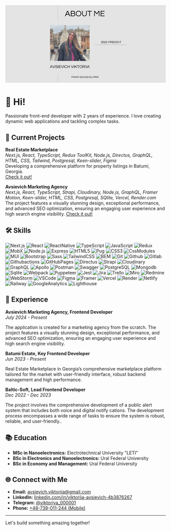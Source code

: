 ![Profile Image](./portfolio.png)

# 👋 Hi!

Passionate front-end developer with 2 years of experience. I love creating dynamic web applications and tackling complex tasks.

## 🚀 Current Projects

**Real Estate Marketplace**  
_Next.js, React, TypeScript, Redux ToolKit, Node.js, Directus, GraphQL, HTML, CSS, Tailwind, Postgresql, Keen-slider, Figma_  
Developing a comprehensive platform for property listings in Batumi, Georgia.  
[Check it out!](https://batumi.estate)

**Avsievich Marketing Agency**  
_Next.js, React, TypeScript, Strapi, Cloudinary, Node.js, GraphQL, Framer Motion, Keen-slider, HTML, CSS, Postgresql, SQlite, Vercel, Render.com_  
The project features a visually stunning design, exceptional performance, and advanced SEO optimization, ensuring an engaging user experience and high search engine visibility.
[Check it out!](https://www.avsievich.eu)

## 🛠️ Skills

![Next.js](https://img.shields.io/badge/Next.js-000000?style=for-the-badge&logo=Next.js&logoColor=FFF)
![React](https://img.shields.io/badge/React-61DAFB?style=for-the-badge&logo=React&logoColor=FFF)
![ReactNative](https://img.shields.io/badge/React_Native-20232A?style=for-the-badge&logo=react&logoColor=61DAFB)
![TypeScript](https://img.shields.io/badge/TypeScript-3178C6?style=for-the-badge&logo=TypeScript&logoColor=FFF)
![JavaScript](https://img.shields.io/badge/JavaScript-F7DF1E?style=for-the-badge&logo=JavaScript&logoColor=FFF)
![Redux](https://img.shields.io/badge/Redux-764ABC?style=for-the-badge&logo=Redux&logoColor=FFF)
![MobX](https://img.shields.io/badge/MobX-FF9955?style=for-the-badge&logo=MobX&logoColor=FFF)
![Node.js](https://img.shields.io/badge/Node.js-339933?style=for-the-badge&logo=Node.js&logoColor=FFF)
![Express](https://img.shields.io/badge/Express-000000?style=for-the-badge&logo=Express&logoColor=FFF)
![HTML5](https://img.shields.io/badge/HTML5-E34F26?style=for-the-badge&logo=HTML5&logoColor=FFF)
![Pug](https://img.shields.io/badge/Pug-E3C29B?style=for-the-badge&logo=pug&logoColor=black)
![CSS3](https://img.shields.io/badge/CSS3-1572B6?style=for-the-badge&logo=CSS3&logoColor=FFF)
![CssModules](https://img.shields.io/badge/CSS%20Modules-000000?style=for-the-badge&logo=CSS%20Modules&logoColor=FFFFFF)
![MUI](https://img.shields.io/badge/MUI-007FFF?style=for-the-badge&logo=MUI&logoColor=FFF)
![Bootstrap](https://img.shields.io/badge/Bootstrap-7952B3?style=for-the-badge&logo=Bootstrap&logoColor=FFF)
![Sass](https://img.shields.io/badge/Sass-CC6699?style=for-the-badge&logo=Sass&logoColor=FFF)
![TailwindCSS](https://img.shields.io/badge/Tailwind%20CSS-06B6D4?style=for-the-badge&logo=Tailwind%20CSS&logoColor=FFFFFF)
![BEM](https://img.shields.io/badge/BEM-000000?style=for-the-badge&logo=BEM&logoColor=FFF)
![Git](https://img.shields.io/badge/Git-F05032?style=for-the-badge&logo=Git&logoColor=FFF)
![Github](https://img.shields.io/badge/GitHub-100000?style=for-the-badge&logo=github&logoColor=white)
![Gitlab](https://img.shields.io/badge/GitLab-330F63?style=for-the-badge&logo=gitlab&logoColor=white)
![Githubactions](https://img.shields.io/badge/Github%20Actions-282a2e?style=for-the-badge&logo=githubactions&logoColor=367cfe)
![GitHubPages](https://img.shields.io/badge/GitHub%20Pages-222222?style=for-the-badge&logo=GitHub%20Pages&logoColor=white)
![Directus](https://img.shields.io/badge/Directus-263238?style=for-the-badge&logo=Directus&logoColor=FFF)
![Strapi](https://img.shields.io/badge/Strapi-4945FF?style=for-the-badge&logo=Strapi&logoColor=FFF)
![Cloudinary](https://img.shields.io/badge/Cloudinary-3448C5?style=for-the-badge&logo=Cloudinary&logoColor=white)
![GraphQL](https://img.shields.io/badge/GraphQL-E10098?style=for-the-badge&logo=GraphQL&logoColor=FFF)
![Apollo](https://img.shields.io/badge/Apollo%20GraphQL-311C87?style=for-the-badge&logo=Apollo%20GraphQL&logoColor=FFFFFF)
![Postman](https://img.shields.io/badge/Postman-FF6C37?style=for-the-badge&logo=Postman&logoColor=FFF)
![Swagger](https://img.shields.io/badge/Swagger-85EA2D?style=for-the-badge&logo=Swagger&logoColor=FFF)
![PostgreSQL](https://img.shields.io/badge/PostgreSQL-4169E1?style=for-the-badge&logo=PostgreSQL&logoColor=FFF)
![Mongodb](https://img.shields.io/badge/MongoDB-4EA94B?style=for-the-badge&logo=mongodb&logoColor=white)
![Sqlite](https://img.shields.io/badge/Sqlite-003B57?style=for-the-badge&logo=sqlite&logoColor=white)
![Webpack](https://img.shields.io/badge/Webpack-8DD6F9?style=for-the-badge&logo=Webpack&logoColor=FFF)
![Puppeteer](https://img.shields.io/badge/Puppeteer-40B5A4?style=for-the-badge&logo=Puppeteer&logoColor=white)
![Jest](https://img.shields.io/badge/Jest-C21325?style=for-the-badge&logo=Jest&logoColor=FFF)
![Jira](https://img.shields.io/badge/Jira-0052CC?style=for-the-badge&logo=Jira&logoColor=FFF)
![Trello](https://img.shields.io/badge/Trello-0052CC?style=for-the-badge&logo=Trello&logoColor=FFF)
![Miro](https://img.shields.io/badge/Miro-F7C922?style=for-the-badge&logo=Miro&logoColor=050036)
![Redmine](https://img.shields.io/badge/Redmine-B32024?style=for-the-badge&logo=Redmine&logoColor=FFF)
![WebStorm](https://img.shields.io/badge/WebStorm-000000?style=for-the-badge&logo=WebStorm&logoColor=white)
![VSCode](https://img.shields.io/badge/VSCode-0078D4?style=for-the-badge&logo=visual%20studio%20code&logoColor=white)
![Figma](https://img.shields.io/badge/Figma-F24E1E?style=for-the-badge&logo=Figma&logoColor=FFF)
![Framer](https://img.shields.io/badge/Framer-black?style=for-the-badge&logo=framer&logoColor=blue)
![Vercel](https://img.shields.io/badge/Vercel-000000?style=for-the-badge&logo=vercel&logoColor=white)
![Render](https://img.shields.io/badge/Render-46E3B7?style=for-the-badge&logo=render&logoColor=white)
![Netlify](https://img.shields.io/badge/Netlify-00C7B7?style=for-the-badge&logo=netlify&logoColor=white)
![Railway](https://img.shields.io/badge/Railway-131415?style=for-the-badge&logo=railway&logoColor=white)
![GoogleAnalytics](https://img.shields.io/badge/Google%20Analytics-E37400?style=for-the-badge&logo=google%20analytics&logoColor=white)
![Lighthouse](https://img.shields.io/badge/Lighthouse-F44B21?style=for-the-badge&logo=Lighthouse&logoColor=white)

## 💼 Experience

**Avsievich Marketing Agency, Frontend Developer**  
_July 2024 - Present_

The application is created for a marketing agency from the scratch.
The project features a visually stunning design, exceptional performance, and advanced SEO optimization, ensuring an engaging user experience and high search engine visibility.

**Batumi Estate, Key Frontend Developer**  
_Jun 2023 - Present_

Real Estate Marketplace in Georgia’s comprehensive marketplace platform tailored for the market with user-friendly interface, robust backend management and high performance.

**Baltic-Soft, Lead Frontend Developer**  
_Dec 2022 - Dec 2023_

The project involves the comprehensive development of a public alert system that includes both voice and digital notify cations.
The development process encompasses a wide range of tasks to ensure the system is robust, reliable, and user-friendly..

## 📚 Education

- **MSc in Nanoelectronics:** Electrotechnical University "LETI"
- **BSc in Electronics and Nanoelectronics:** Ural Federal University
- **BSc in Economy and Management:** Ural Federal University

## 🌐 Connect with Me

- **Email:** [avsievich.viktoriia@gmail.com](mailto:avsievich.viktoriia@gmail.com)
- **LinkedIn:** [linkedin.com/in/viktoriia-avsievich-4b3876267](https://linkedin.com/in/viktoriia-avsievich-4b3876267)
- **Telegram:** [@viktoriya_000001](https://t.me/viktoriya_000001)
- **Phone:** [+48-739-011-244 (Mobile)](tel:+48739011244)

---

Let's build something amazing together!
